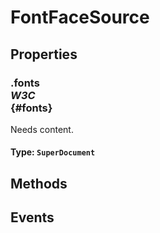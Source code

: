 # FontFaceSource

## Properties

### .fonts <div class="specs"><i>W3C</i></div> {#fonts}

Needs content.

#### **Type**: `SuperDocument`

## Methods

## Events

